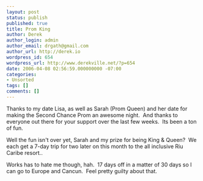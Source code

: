 ```yaml
---
layout: post
status: publish
published: true
title: Prom King
author: Derek
author_login: admin
author_email: drgath@gmail.com
author_url: http://derek.io
wordpress_id: 654
wordpress_url: http://www.derekville.net/?p=654
date: 2006-04-08 02:56:59.000000000 -07:00
categories:
- Unsorted
tags: []
comments: []
---
```

Thanks to my date Lisa, as well as Sarah (Prom Queen) and her date for making the Second Chance Prom an awesome night.  And thanks to everyone out there for your support over the last few weeks.  Its been a ton of fun.

Well the fun isn't over yet, Sarah and my prize for being King &amp; Queen?  We each get a 7-day trip for two later on this month to the all inclusive Riu Caribe resort..

Works has to hate me though, hah.  17 days off in a matter of 30 days so I can go to Europe and Cancun.  Feel pretty guilty about that.
